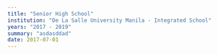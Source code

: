 ```yaml
---
title: "Senior High School"
institution: "De La Salle University Manila - Integrated School"
years: "2017 - 2019"
summary: "asdasddad"
date: 2017-07-01
---
```

